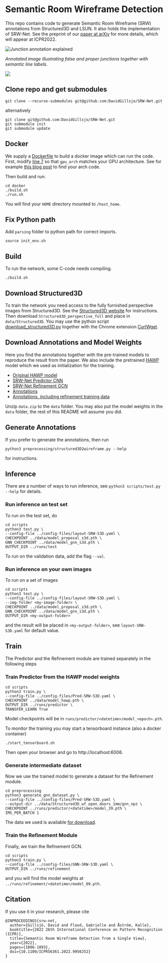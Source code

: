 # Semantic Room Wireframe Detection
This repo contains code to generate Semantic Room Wireframe (SRW) annotations from
Structured3D and LSUN. It also holds the implementation of SRW-Net.
See the preprint of our [paper at arXiv](https://arxiv.org/abs/2206.00491) for more details, which will appear at ICPR2022.

![Junction annotation explained](./image/junction_explanation.svg)

*Annotated image illustrating false and proper junctions together with semantic line labels.*

<a href="https://replicate.com/davidgillsjo/srw-net"><img src="https://replicate.com/davidgillsjo/srw-net/badge"></a>

## Clone repo and get submodules
```
git clone --recurse-submodules git@github.com:DavidGillsjo/SRW-Net.git
```
alternatively
```
git clone git@github.com:DavidGillsjo/SRW-Net.git
git submodule init
git submodule update
```

## Docker
We supply a [Dockerfile](docker/Dockerfile) to build a docker image which can run the code.
First, modify [line 7](docker/Dockerfile#L7) so that `gpu_arch` matches your GPU architecture. See for example [this blog post](https://arnon.dk/matching-sm-architectures-arch-and-gencode-for-various-nvidia-cards/) to find your arch code.

Then build and run:
```
cd docker
./build.sh
./run.sh
```
You will find your `HOME` directory mounted to `/host_home`.

## Fix Python path
Add `parsing` folder to python path for correct imports.
```
source init_env.sh
```

## Build
To run the network, some C-code needs compiling.
```
./build.sh
```

## Download Structured3D
To train the network you need access to the fully furnished perspective images from Structured3D.
See the [Structured3D website](https://structured3d-dataset.org) for instructions.
Then download `Structured3D_perspective_full` and place in `data/Structured3D`.
You may use the python script [download_structured3D.py](../blob/master/data/download_structured3D.py) together with the Chrome extension [CurlWget](https://chrome.google.com/webstore/detail/curlwget).


## Download Annotations and Model Weights
Here you find the annotations together with the pre-trained models to
reproduce the result from the paper. We also include the pretrained [HAWP](https://github.com/cherubicXN/hawp) model which we used as initialization for the training.
- [Original HAWP model](https://vision.maths.lth.se/davidg-data/srw-net/models/model_hawp.pth)
- [SRW-Net Predictor CNN](https://vision.maths.lth.se/davidg-data/srw-net/models/model_proposal_s3d.pth)
- [SRW-Net Refinement GCN](https://vision.maths.lth.se/davidg-data/srw-net/models/model_gnn_s3d.pth)
- [Annotations](https://vision.maths.lth.se/davidg-data/srw-net/data.zip)
- [Annotations, including refinement training data](https://vision.maths.lth.se/davidg-data/srw-net/data_gnn.zip)

Unzip `data.zip` to the `data` folder.
You may also put the model weights in the `data` folder, the rest of this README will assume you did.

## Generate Annotations
If you prefer to generate the annotations, then run
```
python3 preprocessing/structured3D2wireframe.py --help
```
for instructions.


## Inference
There are a number of ways to run inference, see `python3 scripts/test.py --help` for details.

### Run inference on test set
To run on the test set, do
```
cd scripts
python3 test.py \
--config-file ../config-files/layout-SRW-S3D.yaml \
CHECKPOINT ../data/model_proposal_s3d.pth \
GNN_CHECKPOINT ../data/model_gnn_s3d.pth \
OUTPUT_DIR ../runs/test
```
To run on the validation data, add the flag `--val`.

### Run inference on your own images
To run on a set of images
```
cd scripts
python3 test.py \
--config-file ../config-files/layout-SRW-S3D.yaml \
--img-folder <my-image-folder> \
CHECKPOINT ../data/model_proposal_s3d.pth \
GNN_CHECKPOINT ../data/model_gnn_s3d.pth \
OUTPUT_DIR <my-output-folder>
```
and the result will be placed in `<my-output-folder>`, see `layout-SRW-S3D.yaml` for default value.

## Train
The Predictor and the Refinement module are trained separately in the following steps

### Train Predictor from the HAWP model weights
```
cd scripts
python3 train.py \
--config-file ../config-files/Pred-SRW-S3D.yaml \
CHECKPOINT ../data/model_hawp.pth \
OUTPUT_DIR ../runs/predictor \
TRANSFER_LEARN True
```
Model checkpoints will be in `runs/predictor/<datetime>/model_<epoch>.pth`.

To monitor the training you may start a tensorboard instance (also a docker container)
```
./start_tensorboard.sh
```
Then open your browser and go to http://localhost:6006.

### Generate intermediate dataset
Now we use the trained model to generate a dataset for the Refinement module.
```
cd preprocessing
python3 generate_gnn_dataset.py \
--config-file ../config-files/Pred-SRW-S3D.yaml \
--output-dir ../data/Structured3D_wf_open_doors_1mm/gnn_npz \
CHECKPOINT ../runs/predictor/<datetime>/model_39.pth \
IMS_PER_BATCH 1
```
The data we used is available [for download](https://vision.maths.lth.se/davidg-data/srw-net/data_gnn.zip).

### Train the Refinement Module
Finally, we train the Refinement GCN.
```
cd scripts
python3 train.py \
--config-file ../config-files/GNN-SRW-S3D.yaml \
OUTPUT_DIR ../runs/refinement
```
and you will find the model weights at `../runs/refinement/<datetime>/model_09.pth`.

## Citation
If you use it in your research, please cite
```
@INPROCEEDINGS{srw-net,
  author={Gillsjö, David and Flood, Gabrielle and Åström, Kalle},
  booktitle={2022 26th International Conference on Pattern Recognition (ICPR)}, 
  title={Semantic Room Wireframe Detection from a Single View}, 
  year={2022},
  pages={1886-1893},
  doi={10.1109/ICPR56361.2022.9956252}
}
```

